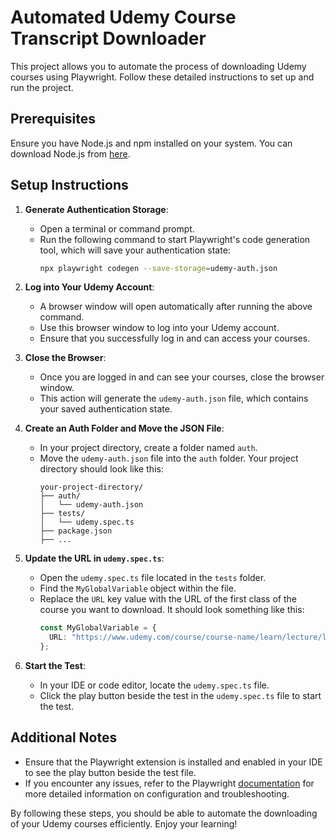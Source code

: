 # Automated Udemy Course Transcript Downloader

This project allows you to automate the process of downloading Udemy courses using Playwright. Follow these detailed instructions to set up and run the project.

## Prerequisites

Ensure you have Node.js and npm installed on your system. You can download Node.js from [here](https://nodejs.org/).

## Setup Instructions

1. **Generate Authentication Storage**:

   - Open a terminal or command prompt.
   - Run the following command to start Playwright's code generation tool, which will save your authentication state:
     ```sh
     npx playwright codegen --save-storage=udemy-auth.json
     ```

2. **Log into Your Udemy Account**:

   - A browser window will open automatically after running the above command.
   - Use this browser window to log into your Udemy account.
   - Ensure that you successfully log in and can access your courses.

3. **Close the Browser**:

   - Once you are logged in and can see your courses, close the browser window.
   - This action will generate the `udemy-auth.json` file, which contains your saved authentication state.

4. **Create an Auth Folder and Move the JSON File**:

   - In your project directory, create a folder named `auth`.
   - Move the `udemy-auth.json` file into the `auth` folder. Your project directory should look like this:
     ```
     your-project-directory/
     ├── auth/
     │   └── udemy-auth.json
     ├── tests/
     │   └── udemy.spec.ts
     ├── package.json
     ├── ...
     ```

5. **Update the URL in `udemy.spec.ts`**:

   - Open the `udemy.spec.ts` file located in the `tests` folder.
   - Find the `MyGlobalVariable` object within the file.
   - Replace the `URL` key value with the URL of the first class of the course you want to download. It should look something like this:
     ```typescript
     const MyGlobalVariable = {
       URL: "https://www.udemy.com/course/course-name/learn/lecture/lecture-id",
     };
     ```

6. **Start the Test**:
   - In your IDE or code editor, locate the `udemy.spec.ts` file.
   - Click the play button beside the test in the `udemy.spec.ts` file to start the test.

## Additional Notes

- Ensure that the Playwright extension is installed and enabled in your IDE to see the play button beside the test file.
- If you encounter any issues, refer to the Playwright [documentation](https://playwright.dev/docs/intro) for more detailed information on configuration and troubleshooting.

By following these steps, you should be able to automate the downloading of your Udemy courses efficiently. Enjoy your learning!
